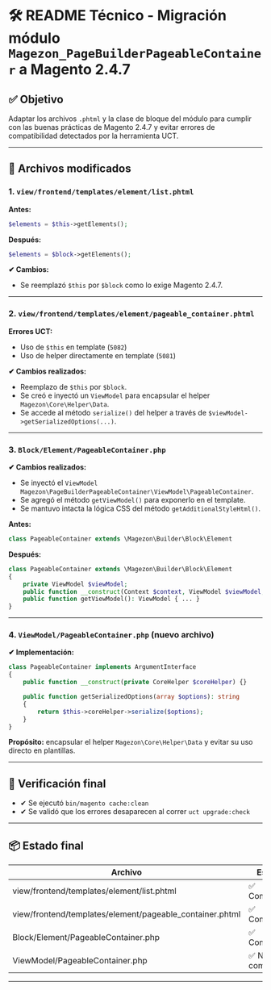 # 🛠 README Técnico - Migración módulo `Magezon_PageBuilderPageableContainer` a Magento 2.4.7

## ✅ Objetivo

Adaptar los archivos `.phtml` y la clase de bloque del módulo para cumplir con las buenas prácticas de Magento 2.4.7 y evitar errores de compatibilidad detectados por la herramienta UCT.

---

## 🧱 Archivos modificados

### 1. `view/frontend/templates/element/list.phtml`

**Antes:**

```php
$elements = $this->getElements();
```

**Después:**

```php
$elements = $block->getElements();
```

**✔ Cambios:**

* Se reemplazó `$this` por `$block` como lo exige Magento 2.4.7.

---

### 2. `view/frontend/templates/element/pageable_container.phtml`

**Errores UCT:**

* Uso de `$this` en template (`5082`)
* Uso de helper directamente en template (`5081`)

**✔ Cambios realizados:**

* Reemplazo de `$this` por `$block`.
* Se creó e inyectó un `ViewModel` para encapsular el helper `Magezon\Core\Helper\Data`.
* Se accede al método `serialize()` del helper a través de `$viewModel->getSerializedOptions(...)`.

---

### 3. `Block/Element/PageableContainer.php`

**✔ Cambios realizados:**

* Se inyectó el `ViewModel` `Magezon\PageBuilderPageableContainer\ViewModel\PageableContainer`.
* Se agregó el método `getViewModel()` para exponerlo en el template.
* Se mantuvo intacta la lógica CSS del método `getAdditionalStyleHtml()`.

**Antes:**

```php
class PageableContainer extends \Magezon\Builder\Block\Element
```

**Después:**

```php
class PageableContainer extends \Magezon\Builder\Block\Element
{
    private ViewModel $viewModel;
    public function __construct(Context $context, ViewModel $viewModel, array $data = []) { ... }
    public function getViewModel(): ViewModel { ... }
}
```

---

### 4. `ViewModel/PageableContainer.php` (nuevo archivo)

**✔ Implementación:**

```php
class PageableContainer implements ArgumentInterface
{
    public function __construct(private CoreHelper $coreHelper) {}

    public function getSerializedOptions(array $options): string
    {
        return $this->coreHelper->serialize($options);
    }
}
```

**Propósito:** encapsular el helper `Magezon\Core\Helper\Data` y evitar su uso directo en plantillas.

---

## 🧪 Verificación final

* ✔ Se ejecutó `bin/magento cache:clean`
* ✔ Se validó que los errores desaparecen al correr `uct upgrade:check`

---

## 📦 Estado final

| Archivo                                                   | Estado               |
| --------------------------------------------------------- | -------------------- |
| view/frontend/templates/element/list.phtml                | ✅ Compatible         |
| view/frontend/templates/element/pageable\_container.phtml | ✅ Compatible         |
| Block/Element/PageableContainer.php                       | ✅ Compatible         |
| ViewModel/PageableContainer.php                           | ✅ Nuevo y compatible |

---
